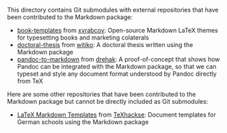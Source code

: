 This directory contains Git submodules with external repositories that have
been contributed to the Markdown package:

- [book-templates][] from [xvrabcov][]: Open-source Markdown LaTeX themes for typesetting books and marketing colaterals
- [doctoral-thesis][] from [witiko][]: A doctoral thesis written using the Markdown package
- [pandoc-to-markdown][] from [drehak][]: A proof-of-concept that shows how Pandoc can be integrated with the Markdown package, so that we can typeset and style any document format understood by Pandoc directly from TeX

 [doctoral-thesis]: https://github.com/witiko/doctoral-thesis
 [book-templates]: https://github.com/xvrabcov/md-templates
 [pandoc-to-markdown]: https://github.com/drehak/pandoc-to-markdown

Here are some other repositories that have been contributed to the Markdown
package but cannot be directly included as Git submodules:

- [LaTeX Markdown Templates][l4070] from [TeXhackse][]: Document templates for German schools using the Markdown package

 [l4070]: https://gitlab.com/l4070

 [drehak]: https://github.com/drehak
 [TeXhackse]: https://github.com/TeXhackse
 [witiko]: https://github.com/witiko
 [xvrabcov]: https://github.com/xvrabcov
